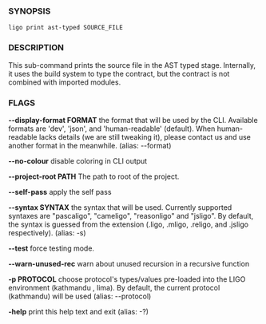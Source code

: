 
### SYNOPSIS
```
ligo print ast-typed SOURCE_FILE
```

### DESCRIPTION
This sub-command prints the source file in the AST typed stage. Internally, it uses the build system to type the contract, but the contract is not combined with imported modules.

### FLAGS
**--display-format FORMAT**
the format that will be used by the CLI. Available formats are 'dev', 'json', and 'human-readable' (default). When human-readable lacks details (we are still tweaking it), please contact us and use another format in the meanwhile. (alias: --format)

**--no-colour**
disable coloring in CLI output

**--project-root PATH**
The path to root of the project.

**--self-pass**
apply the self pass

**--syntax SYNTAX**
the syntax that will be used. Currently supported syntaxes are "pascaligo", "cameligo", "reasonligo" and "jsligo". By default, the syntax is guessed from the extension (.ligo, .mligo, .religo, and .jsligo respectively). (alias: -s)

**--test**
force testing mode.

**--warn-unused-rec**
warn about unused recursion in a recursive function

**-p PROTOCOL**
choose protocol's types/values pre-loaded into the LIGO environment (kathmandu , lima). By default, the current protocol (kathmandu) will be used (alias: --protocol)

**-help**
print this help text and exit (alias: -?)


